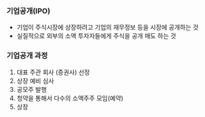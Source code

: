 ### 기업공개(IPO)

* 기업이 주식시장에 상장하려고 기업의 재무정보 등을 시장에 공개하는 것
* 실질적으로 외부의 소액 투자자들에게 주식을 공개 매도 하는 것



### 기업공개 과정

1. 대표 주관 회사 (증권사) 선정
2. 상장 예비 심사
3. 공모주 발행
4. 청약을 통해서 다수의 소액주주 모임(예약)
5. 상장